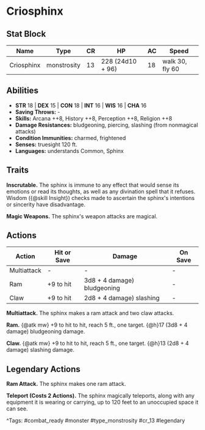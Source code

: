 # Criosphinx

## Stat Block

| Name | Type | CR | HP | AC | Speed |
|------|------|----|----|----|-------|
| Criosphinx | monstrosity | 13 | 228 (24d10 + 96) | 18 | walk 30, fly 60 |

## Abilities

- **STR** 18 | **DEX** 15 | **CON** 18 | **INT** 16 | **WIS** 16 | **CHA** 16
- **Saving Throws:** -  
- **Skills:** Arcana ++8, History ++8, Perception ++8, Religion ++8  
- **Damage Resistances:** bludgeoning, piercing, slashing (from nonmagical attacks)  
- **Condition Immunities:** charmed, frightened  
- **Senses:** truesight 120 ft.  
- **Languages:** understands Common, Sphinx

## Traits

**Inscrutable.** The sphinx is immune to any effect that would sense its emotions or read its thoughts, as well as any divination spell that it refuses. Wisdom ({@skill Insight}) checks made to ascertain the sphinx's intentions or sincerity have disadvantage.

**Magic Weapons.** The sphinx's weapon attacks are magical.


## Actions

| Action | Hit or Save | Damage | On Save |
|--------|--------------|--------|----------|
| Multiattack | - | - | - |
| Ram | +9 to hit | 3d8 + 4 damage) bludgeoning | - |
| Claw | +9 to hit | 2d8 + 4 damage) slashing | - |

**Multiattack.** The sphinx makes a ram attack and two claw attacks.

**Ram.** {@atk mw} +9 to hit to hit, reach 5 ft., one target. {@h}17 (3d8 + 4 damage) bludgeoning damage.

**Claw.** {@atk mw} +9 to hit to hit, reach 5 ft., one target. {@h}13 (2d8 + 4 damage) slashing damage.

## Legendary Actions

**Ram Attack.** The sphinx makes one ram attack.

**Teleport (Costs 2 Actions).** The sphinx magically teleports, along with any equipment it is wearing or carrying, up to 120 feet to an unoccupied space it can see.



^Tags: #combat_ready #monster #type_monstrosity #cr_13 #legendary